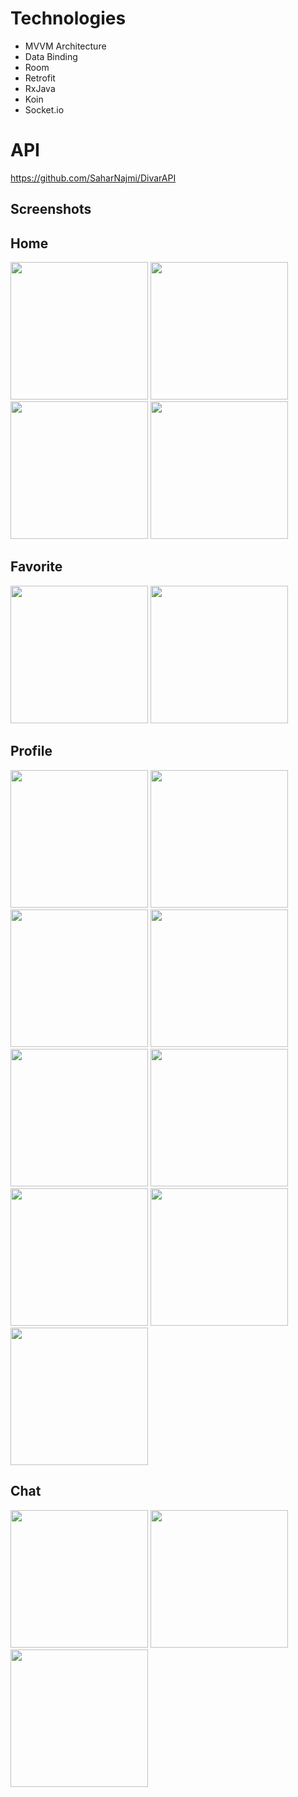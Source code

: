 # Technologies
* MVVM Architecture
* Data Binding
* Room
* Retrofit
* RxJava
* Koin
* Socket.io   
 
# API
https://github.com/SaharNajmi/DivarAPI

## Screenshots
## Home
<img src="https://gitlab.com/saharnajmi/divar/uploads/ddf06f1b89398fb8cc714498aa9d9c2b/1.png" width="220">
<img src="https://gitlab.com/saharnajmi/divar/uploads/f1c14f420bb848ea2060036145305b5d/2.png" width="220">
<img src="https://gitlab.com/saharnajmi/divar/uploads/9d0581c988278347b426f126e3ba2105/3.png" width="220">
<img src="https://gitlab.com/saharnajmi/divar/uploads/c5df1b31af3cb9abeff24268c2bc2212/4.png" width="220">

## Favorite

<img src="https://gitlab.com/saharnajmi/divar/uploads/721a77b1a0261ca17c2c868f0b1167a8/5.png" width="220">
<img src="https://gitlab.com/saharnajmi/divar/uploads/f9e002c3697804e57dd5d28f91299296/6.png" width="220">

## Profile

<img src="https://gitlab.com/saharnajmi/divar/uploads/4c93a40930470d4f2a8a6afd73ff94c2/7.png" width="220">
<img src="https://gitlab.com/saharnajmi/divar/uploads/80106280859d3ba44f4bad3cb9b0bb08/8.png" width="220">
<img src="https://gitlab.com/saharnajmi/divar/uploads/8c9dc93c587d9807a49401589c5b83e4/9.png" width="220">
<img src="https://gitlab.com/saharnajmi/divar/uploads/14fd5b5b3eb05d45f74a6069ab754546/10.png" width="220">
<img src="https://gitlab.com/saharnajmi/divar/uploads/11c1a7f45fa077ed94a32c7cf208e845/11.png" width="220">
<img src="https://gitlab.com/saharnajmi/divar/uploads/80b31e3ca9648f1e5dd84e8b17722fc4/12.png" width="220">
<img src="https://gitlab.com/saharnajmi/divar/uploads/44414bd253da64a59cb7d1929b0b192d/13.png" width="220">
<img src="https://gitlab.com/saharnajmi/divar/uploads/e8814d352f0477ef1d749a586ab6b092/14.png" width="220">
<img src="https://gitlab.com/saharnajmi/divar/uploads/2d83bd74f5fdc334905818e68350d1d7/15.png" width="220">

## Chat
<img src="https://gitlab.com/saharnajmi/divar/uploads/d1f762634f4c2f47c8da7e423b43d3c3/16.png" width="220">
<img src="https://gitlab.com/saharnajmi/divar/uploads/5efc1c9e240825d75d2c7bec821a82aa/17.png" width="220">
<img src="https://gitlab.com/saharnajmi/divar/uploads/85f82d1c6008c797495f8d9fe009c354/18.png" width="220">
